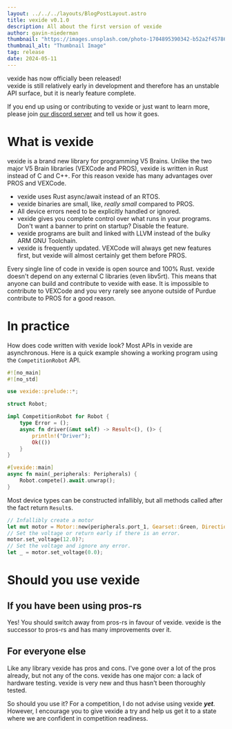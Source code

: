 ```yaml
---
layout: ../../../layouts/BlogPostLayout.astro
title: vexide v0.1.0
description: All about the first version of vexide
author: gavin-niederman
thumbnail: "https://images.unsplash.com/photo-1704895390342-b52a2f45786c?q=80&w=1932&auto=format&fit=crop&ixlib=rb-4.0.3&ixid=M3wxMjA3fDB8MHxwaG90by1wYWdlfHx8fGVufDB8fHx8fA%3D%3D"
thumbnail_alt: "Thumbnail Image"
tag: release
date: 2024-05-11
---
```


vexide has now officially been released! <br />
vexide is still relatively early in development and therefore has an unstable API surface,
but it is nearly feature complete.

If you end up using or contributing to vexide or just want to learn more,
please join [our discord server](https://discord.gg/y9mcGuQRYz) and tell us how it goes.

# What is vexide

vexide is a brand new library for programming V5 Brains.
Unlike the two major V5 Brain libraries (VEXCode and PROS), vexide is written in Rust instead of C and C++.
For this reason vexide has many advantages over PROS and VEXCode.
- vexide uses Rust async/await instead of an RTOS.
- vexide binaries are small, like, *really small* compared to PROS.
- All device errors need to be explicitly handled or ignored.
- vexide gives you complete control over what runs in your programs. Don't want a banner to print on startup? Disable the feature.
- vexide programs are built and linked with LLVM instead of the bulky ARM GNU Toolchain. 
- vexide is frequently updated. VEXCode will always get new features first, but vexide will almost certainly get them before PROS.

Every single line of code in vexide is open source and 100% Rust. 
vexide doesn't depend on any external C libraries (even libv5rt).
This means that anyone can build and contribute to vexide with ease.
It is impossible to contribute to VEXCode and you very rarely see anyone outside of Purdue contribute to PROS for a good reason.


# In practice

How does code written with vexide look?
Most APIs in vexide are asynchronous.
Here is a quick example showing a working program using the ``CompetitionRobot`` API.

```rust
#![no_main]
#![no_std]

use vexide::prelude::*;

struct Robot;

impl CompetitionRobot for Robot {
    type Error = ();
    async fn driver(&mut self) -> Result<(), ()> {
        println!("Driver");
        Ok(())
    }
}

#[vexide::main]
async fn main(_peripherals: Peripherals) {
    Robot.compete().await.unwrap();
}

```

Most device types can be constructed infallibly, but all methods called after the fact return ``Result``s.

```rust
// Infallibly create a motor
let mut motor = Motor::new(peripherals.port_1, Gearset::Green, Direction::Forward);
// Set the voltage or return early if there is an error.
motor.set_voltage(12.0)?;
// Set the voltage and ignore any error.
let _ = motor.set_voltage(0.0);

```

# Should you use vexide

## If you have been using pros-rs

Yes!
You should switch away from pros-rs in favour of vexide.
vexide is the successor to pros-rs and has many improvements over it.

## For everyone else 

Like any library vexide has pros and cons.
I've gone over a lot of the pros already, but not any of the cons.
vexide has one major con: a lack of hardware testing.
vexide is very new and thus hasn't been thoroughly tested.

So should you use it?
For a competition, I do not advise using vexide ***yet***.
However, I encourage you to give vexide a try and help us get it to a state where we are confident in competition readiness.
